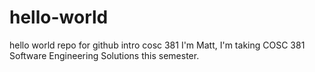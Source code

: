 # hello-world
hello world repo for github intro cosc 381
I'm Matt, I'm taking COSC 381 Software Engineering Solutions this semester.
